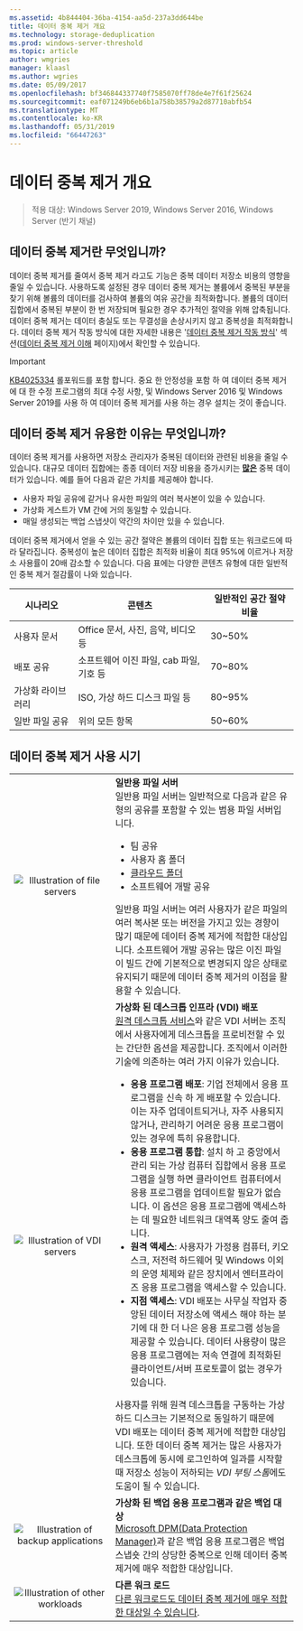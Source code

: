 ```yaml
---
ms.assetid: 4b844404-36ba-4154-aa5d-237a3dd644be
title: 데이터 중복 제거 개요
ms.technology: storage-deduplication
ms.prod: windows-server-threshold
ms.topic: article
author: wmgries
manager: klaasl
ms.author: wgries
ms.date: 05/09/2017
ms.openlocfilehash: bf346844337740f7585070ff78de4e7f61f25624
ms.sourcegitcommit: eaf071249b6eb6b1a758b38579a2d87710abfb54
ms.translationtype: MT
ms.contentlocale: ko-KR
ms.lasthandoff: 05/31/2019
ms.locfileid: "66447263"
---
```

# <a name="data-deduplication-overview"></a>데이터 중복 제거 개요

> 적용 대상: Windows Server 2019, Windows Server 2016, Windows Server (반기 채널) 

## <a name="what-is-dedup"></a>데이터 중복 제거란 무엇입니까?

데이터 중복 제거를 줄여서 중복 제거 라고도 기능은 중복 데이터 저장소 비용의 영향을 줄일 수 있습니다. 사용하도록 설정된 경우 데이터 중복 제거는 볼륨에서 중복된 부분을 찾기 위해 볼륨의 데이터를 검사하여 볼륨의 여유 공간을 최적화합니다. 볼륨의 데이터 집합에서 중복된 부분이 한 번 저장되며 필요한 경우 추가적인 절약을 위해 압축됩니다. 데이터 중복 제거는 데이터 충실도 또는 무결성을 손상시키지 않고 중복성을 최적화합니다. 데이터 중복 제거 작동 방식에 대한 자세한 내용은 '[데이터 중복 제거 작동 방식](understand.md#how-does-dedup-work)' 섹션([데이터 중복 제거 이해](understand.md) 페이지)에서 확인할 수 있습니다.

> [!Important]  
> [KB4025334](https://support.microsoft.com/kb/4025334) 롤포워드를 포함 합니다. 중요 한 안정성을 포함 하 여 데이터 중복 제거에 대 한 수정 프로그램의 최대 수정 사항, 및 Windows Server 2016 및 Windows Server 2019를 사용 하 여 데이터 중복 제거를 사용 하는 경우 설치는 것이 좋습니다.

## <a name="why-is-dedup-useful"></a>데이터 중복 제거 유용한 이유는 무엇입니까?

데이터 중복 제거를 사용하면 저장소 관리자가 중복된 데이터와 관련된 비용을 줄일 수 있습니다. 대규모 데이터 집합에는 종종 데이터 저장 비용을 증가시키는 **<u>많은</u>** 중복 데이터가 있습니다. 예를 들어 다음과 같은 가치를 제공해야 합니다.

- 사용자 파일 공유에 같거나 유사한 파일의 여러 복사본이 있을 수 있습니다.
- 가상화 게스트가 VM 간에 거의 동일할 수 있습니다.
- 매일 생성되는 백업 스냅샷이 약간의 차이만 있을 수 있습니다.

데이터 중복 제거에서 얻을 수 있는 공간 절약은 볼륨의 데이터 집합 또는 워크로드에 따라 달라집니다. 중복성이 높은 데이터 집합은 최적화 비율이 최대 95%에 이르거나 저장소 사용률이 20배 감소할 수 있습니다. 다음 표에는 다양한 콘텐츠 유형에 대한 일반적인 중복 제거 절감률이 나와 있습니다.

| 시나리오       | 콘텐츠                                        | 일반적인 공간 절약 비율 |
|----------------|------------------------------------------------|-----------------------|
| 사용자 문서 | Office 문서, 사진, 음악, 비디오 등  | 30~50%                |
| 배포 공유 | 소프트웨어 이진 파일, cab 파일, 기호 등 | 70~80%                |
| 가상화 라이브러리 | ISO, 가상 하드 디스크 파일 등  | 80~95%                |
| 일반 파일 공유 | 위의 모든 항목                           | 50~60%                |

## <a id="when-can-dedup-be-used"></a>데이터 중복 제거 사용 시기  
<table>
    <tbody>
        <tr>
            <td style="text-align:center;min-width:150px;vertical-align:center;"><img src="media/overview-clustered-gpfs.png" alt="Illustration of file servers" /></td>
            <td style="vertical-align:top">
                <b>일반용 파일 서버</b><br />
일반용 파일 서버는 일반적으로 다음과 같은 유형의 공유를 포함할 수 있는 범용 파일 서버입니다. <ul>
                    <li>팀 공유</li>
                    <li>사용자 홈 폴더</li>
                    <li><a href="https://technet.microsoft.com/library/dn265974.aspx">클라우드 폴더</a></li>
                    <li>소프트웨어 개발 공유</li>
                </ul>
일반용 파일 서버는 여러 사용자가 같은 파일의 여러 복사본 또는 버전을 가지고 있는 경향이 많기 때문에 데이터 중복 제거에 적합한 대상입니다. 소프트웨어 개발 공유는 많은 이진 파일이 빌드 간에 기본적으로 변경되지 않은 상태로 유지되기 때문에 데이터 중복 제거의 이점을 활용할 수 있습니다. 
            </td>
        </tr>
        <tr>
            <td style="text-align:center;min-width:150px;vertical-align:center;"><img src="media/overview-vdi.png" alt="Illustration of VDI servers" /></td>
            <td style="vertical-align:top">
                <b>가상화 된 데스크톱 인프라 (VDI) 배포</b><br />
<a href="https://technet.microsoft.com/library/cc725560.aspx">원격 데스크톱 서비스</a>와 같은 VDI 서버는 조직에서 사용자에게 데스크톱을 프로비전할 수 있는 간단한 옵션을 제공합니다. 조직에서 이러한 기술에 의존하는 여러 가지 이유가 있습니다. <ul>
                    <li><b>응용 프로그램 배포</b>: 기업 전체에서 응용 프로그램을 신속 하 게 배포할 수 있습니다. 이는 자주 업데이트되거나, 자주 사용되지 않거나, 관리하기 어려운 응용 프로그램이 있는 경우에 특히 유용합니다.</li>
                    <li><b>응용 프로그램 통합</b>: 설치 하 고 중앙에서 관리 되는 가상 컴퓨터 집합에서 응용 프로그램을 실행 하면 클라이언트 컴퓨터에서 응용 프로그램을 업데이트할 필요가 없습니다. 이 옵션은 응용 프로그램에 액세스하는 데 필요한 네트워크 대역폭 양도 줄여 줍니다.</li>
                    <li><b>원격 액세스</b>: 사용자가 가정용 컴퓨터, 키오스크, 저전력 하드웨어 및 Windows 이외의 운영 체제와 같은 장치에서 엔터프라이즈 응용 프로그램을 액세스할 수 있습니다.</li>
                    <li><b>지점 액세스</b>: VDI 배포는 사무실 작업자 중앙된 데이터 저장소에 액세스 해야 하는 분기에 대 한 더 나은 응용 프로그램 성능을 제공할 수 있습니다. 데이터 사용량이 많은 응용 프로그램에는 저속 연결에 최적화된 클라이언트/서버 프로토콜이 없는 경우가 있습니다.</li>
                </ul>
사용자를 위해 원격 데스크톱을 구동하는 가상 하드 디스크는 기본적으로 동일하기 때문에 VDI 배포는 데이터 중복 제거에 적합한 대상입니다. 또한 데이터 중복 제거는 많은 사용자가 데스크톱에 동시에 로그인하여 일과를 시작할 때 저장소 성능이 저하되는 <em>VDI 부팅 스톰</em>에도 도움이 될 수 있습니다.
            </td>
        </tr>
        <tr>
            <td style="text-align:center;min-width:150px;vertical-align:center;"><img src="media/overview-backup.png" alt="Illustration of backup applications" /></td>
            <td style="vertical-align:top">
                <b>가상화 된 백업 응용 프로그램과 같은 백업 대상</b><br />
<a href="https://technet.microsoft.com/library/hh758173.aspx">Microsoft DPM(Data Protection Manager)</a>과 같은 백업 응용 프로그램은 백업 스냅숏 간의 상당한 중복으로 인해 데이터 중복 제거에 매우 적합한 대상입니다.
            </td>
        </tr>
        <tr>
            <td style="text-align:center;min-width:150px;vertical-align:center;"><img src="media/overview-other.png" alt="Illustration of other workloads" /></td>
            <td style="vertical-align:top">
                <b>다른 워크 로드</b><br />
                <a href="install-enable.md#enable-dedup-candidate-workloads" data-raw-source="[Other workloads may also be excellent candidates for Data Deduplication](install-enable.md#enable-dedup-candidate-workloads)">다른 워크로드도 데이터 중복 제거에 매우 적합한 대상일 수 있습니다</a>.
            </td>
        </tr>
    </tbody>
</table>
